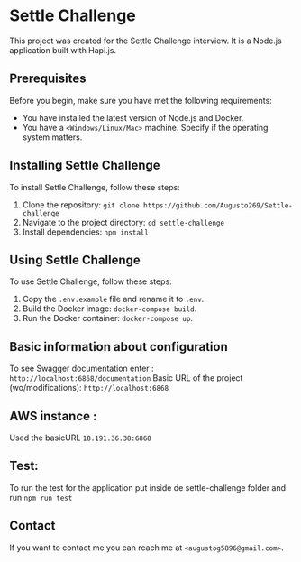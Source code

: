 # Settle Challenge

This project was created for the Settle Challenge interview. It is a Node.js application built with Hapi.js.

## Prerequisites

Before you begin, make sure you have met the following requirements:

* You have installed the latest version of Node.js and Docker.
* You have a `<Windows/Linux/Mac>` machine. Specify if the operating system matters.

## Installing Settle Challenge

To install Settle Challenge, follow these steps:

1. Clone the repository: `git clone https://github.com/Augusto269/Settle-challenge`
2. Navigate to the project directory: `cd settle-challenge`
3. Install dependencies: `npm install`

## Using Settle Challenge

To use Settle Challenge, follow these steps:

1. Copy the `.env.example` file and rename it to `.env`.
2. Build the Docker image: `docker-compose build`.
3. Run the Docker container: `docker-compose up`.


## Basic information about configuration

To see Swagger documentation enter : `http://localhost:6868/documentation`
Basic URL of the project (wo/modifications): `http://localhost:6868`

## AWS instance :

Used the basicURL `18.191.36.38:6868`

## Test:
To run the test for the application put inside de settle-challenge folder and run `npm run test`

## Contact

If you want to contact me you can reach me at `<augustog5896@gmail.com>`.